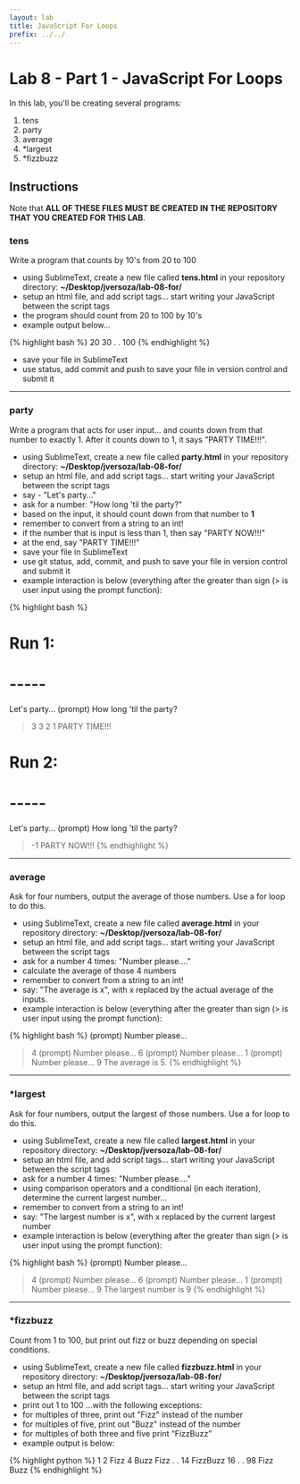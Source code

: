 ```yaml
---
layout: lab
title: JavaScript For Loops
prefix: ../../
---
```

# Lab 8 - Part 1 - JavaScript For Loops

In this lab, you'll be creating several programs:

1. tens
2. party 
3. average
4. \*largest
5. \*fizzbuzz


## Instructions

Note that __ALL OF THESE FILES MUST BE CREATED IN THE REPOSITORY THAT YOU CREATED FOR THIS LAB__.

### tens

Write a program that counts by 10's from 20 to 100

* using SublimeText, create a new file called __tens.html__ in your repository directory: __~/Desktop/jversoza/lab-08-for/__
* setup an html file, and add script tags... start writing your JavaScript between the script tags
* the program should count from 20 to 100 by 10's
* example output below...

{% highlight bash %}
20
30
.
.
100
{% endhighlight %}
* save your file in SublimeText
* use status, add commit and push to save your file in version control and submit it

<hr>

### party

Write a program that acts for user input... and counts down from that number to exactly 1.  After it counts down to 1, it says "PARTY TIME!!!".

* using SublimeText, create a new file called __party.html__ in your repository directory: __~/Desktop/jversoza/lab-08-for/__
* setup an html file, and add script tags... start writing your JavaScript between the script tags
* say - "Let's party..."
* ask for a number: "How long 'til the party?"
* based on the input, it should count down from that number to __1__
* remember to convert from a string to an int!
* if the number that is input is less than 1, then say "PARTY NOW!!!"
* at the end, say "PARTY TIME!!!"
* save your file in SublimeText
* use git status, add, commit, and push to save your file in version control and submit it
* example interaction is below (everything after the greater than sign (&gt; is user input using the prompt function):

{% highlight bash %}
# Run 1: 
# -----
Let's party...
(prompt) How long 'til the party?
> 3
3
2
1
PARTY TIME!!!

# Run 2: 
# -----
Let's party...
(prompt) How long 'til the party?
> -1
PARTY NOW!!!
{% endhighlight %}

<hr>

### average

Ask for four numbers, output the average of those numbers.  Use a for loop to do this.

* using SublimeText, create a new file called __average.html__ in your repository directory: __~/Desktop/jversoza/lab-08-for/__
* setup an html file, and add script tags... start writing your JavaScript between the script tags
* ask for a number 4 times: "Number please...."
* calculate the average of those 4 numbers
* remember to convert from a string to an int!
* say: "The average is x", with x replaced by the actual average of the inputs.
* example interaction is below (everything after the greater than sign (&gt; is user input using the prompt function):

{% highlight bash %}
(prompt) Number please...
> 4
(prompt) Number please...
> 6
(prompt) Number please...
> 1
(prompt) Number please...
> 9
The average is 5.
{% endhighlight %}

<hr>

### \*largest

Ask for four numbers, output the largest of those numbers.  Use a for loop to do this.

* using SublimeText, create a new file called __largest.html__ in your repository directory: __~/Desktop/jversoza/lab-08-for/__
* setup an html file, and add script tags... start writing your JavaScript between the script tags
* ask for a number 4 times: "Number please...."
* using comparison operators and a conditional (in each iteration), determine the current largest number...
* remember to convert from a string to an int!
* say: "The largest number is x", with x replaced by the current largest number
* example interaction is below (everything after the greater than sign (&gt; is user input using the prompt function):

{% highlight bash %}
(prompt) Number please...
> 4
(prompt) Number please...
> 6
(prompt) Number please...
> 1
(prompt) Number please...
> 9
The largest number is 9
{% endhighlight %}

<hr>

### \*fizzbuzz

Count from 1 to 100, but print out fizz or buzz depending on special conditions.

* using SublimeText, create a new file called __fizzbuzz.html__ in your repository directory: __~/Desktop/jversoza/lab-08-for/__
* setup an html file, and add script tags... start writing your JavaScript between the script tags
* print out 1 to 100 ...with the following exceptions:
* for multiples of three, print out "Fizz" instead of the number 
* for multiples of five, print out "Buzz" instead of the number
* for multiples of both three and five print “FizzBuzz”
* example output is below:

{% highlight python %}
1
2
Fizz
4
Buzz
Fizz
.
.
14
FizzBuzz
16
.
.
98
Fizz
Buzz
{% endhighlight %}
